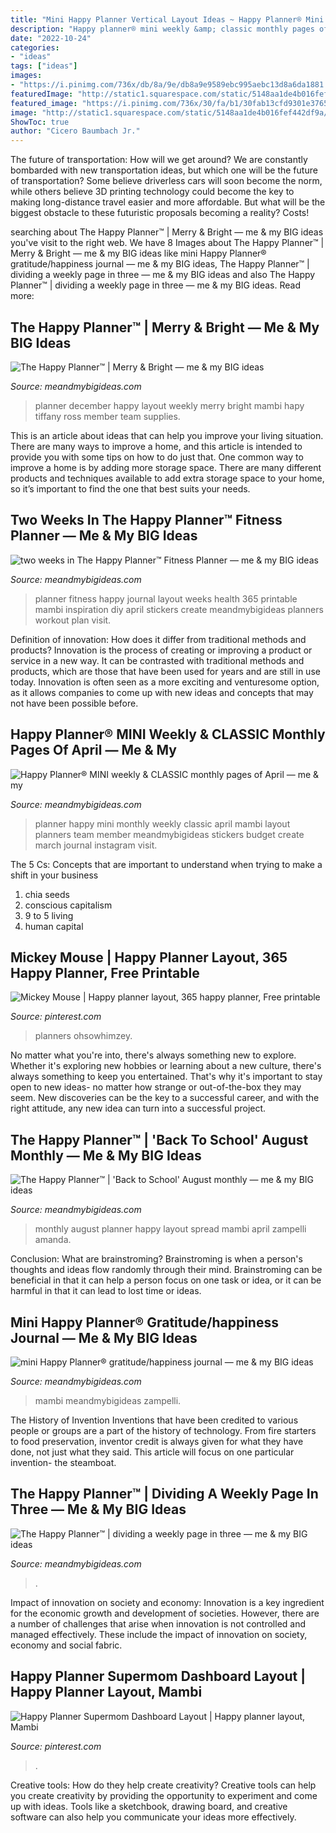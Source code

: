 ```yaml
---
title: "Mini Happy Planner Vertical Layout Ideas ~ Happy Planner® Mini Weekly &amp; Classic Monthly Pages Of April — Me &amp; My"
description: "Happy planner® mini weekly &amp; classic monthly pages of april — me &amp; my"
date: "2022-10-24"
categories:
- "ideas"
tags: ["ideas"]
images:
- "https://i.pinimg.com/736x/db/8a/9e/db8a9e9589ebc995aebc13d8a6da1881.jpg"
featuredImage: "http://static1.squarespace.com/static/5148aa1de4b016fef442df9a/t/567a779fdf40f3a5265a51d3/1450866597306/%27Merry+%26+Bright%27+December+weekly+layout+in+The+Hapy+Planner%E2%84%A2+of+mambi+Design+Team+member+Tiffany+Ross+%7C+me+%26+my+BIG+ideas?format=1000w"
featured_image: "https://i.pinimg.com/736x/30/fa/b1/30fab13cfd9301e3765a9af53e5321be.jpg"
image: "http://static1.squarespace.com/static/5148aa1de4b016fef442df9a/t/55c1e653e4b075a7acf3727a/1438770779246/%27Back+to+School%27+monthly+layout+by+mambi+Design+Team+member+April+Orr+%7C+me+%26+my+BIG+ideas"
ShowToc: true
author: "Cicero Baumbach Jr."
---
```



The future of transportation: How will we get around?
We are constantly bombarded with new transportation ideas, but which one will be the future of transportation? Some believe driverless cars will soon become the norm, while others believe 3D printing technology could become the key to making long-distance travel easier and more affordable. But what will be the biggest obstacle to these futuristic proposals becoming a reality? Costs!

	

		
searching about The Happy Planner™ | Merry &amp; Bright — me &amp; my BIG ideas you've visit to the right web. We have 8 Images about The Happy Planner™ | Merry &amp; Bright — me &amp; my BIG ideas like mini Happy Planner® gratitude/happiness journal — me &amp; my BIG ideas, The Happy Planner™ | dividing a weekly page in three — me &amp; my BIG ideas and also The Happy Planner™ | dividing a weekly page in three — me &amp; my BIG ideas. Read more:
		
    
## The Happy Planner™ | Merry &amp; Bright — Me &amp; My BIG Ideas

<img loading=lazy src="http://static1.squarespace.com/static/5148aa1de4b016fef442df9a/t/567a779fdf40f3a5265a51d3/1450866597306/%27Merry+%26+Bright%27+December+weekly+layout+in+The+Hapy+Planner%E2%84%A2+of+mambi+Design+Team+member+Tiffany+Ross+%7C+me+%26+my+BIG+ideas?format=1000w" onerror="this.onerror=null;this.src='https://tse3.mm.bing.net/th?id=OIP.VTnGFIU20E8zPgrt5H4dIwHaE8&amp;pid=15.1';" alt="The Happy Planner™ | Merry &amp; Bright — me &amp; my BIG ideas">

_Source: meandmybigideas.com_

>planner december happy layout weekly merry bright mambi hapy tiffany ross member team supplies. 

	

This is an article about ideas that can help you improve your living situation. There are many ways to improve a home, and this article is intended to provide you with some tips on how to do just that. One common way to improve a home is by adding more storage space. There are many different products and techniques available to add extra storage space to your home, so it’s important to find the one that best suits your needs.

    
## Two Weeks In The Happy Planner™ Fitness Planner — Me &amp; My BIG Ideas

<img loading=lazy src="http://static1.squarespace.com/static/5148aa1de4b016fef442df9a/t/5791373d15d5db168a181a4c/1469134688877/two+weeks+in+The+Happy+Planner%E2%84%A2+Fitness+Planner+of+mambi+Design+Team+member+April+Orr+%7C+me+%26+my+BIG+ideas" onerror="this.onerror=null;this.src='https://tse1.mm.bing.net/th?id=OIP.xdP83gLMglFEKrc_YddTsAHaFj&amp;pid=15.1';" alt="two weeks in The Happy Planner™ Fitness Planner — me &amp; my BIG ideas">

_Source: meandmybigideas.com_

>planner fitness happy journal layout weeks health 365 printable mambi inspiration diy april stickers create meandmybigideas planners workout plan visit. 

	

Definition of innovation: How does it differ from traditional methods and products?
Innovation is the process of creating or improving a product or service in a new way. It can be contrasted with traditional methods and products, which are those that have been used for years and are still in use today. Innovation is often seen as a more exciting and venturesome option, as it allows companies to come up with new ideas and concepts that may not have been possible before.

    
## Happy Planner® MINI Weekly &amp; CLASSIC Monthly Pages Of April — Me &amp; My

<img loading=lazy src="http://static1.squarespace.com/static/5148aa1de4b016fef442df9a/58f4c85d579fb369ec6a1303/58f4c85d03596ebd7caca313/1492437174652/April+2017+-+both+planners+2.jpeg?format=1000w" onerror="this.onerror=null;this.src='https://tse2.mm.bing.net/th?id=OIP.owGXbBEWjYWFzABpD6attgHaHa&amp;pid=15.1';" alt="Happy Planner® MINI weekly &amp; CLASSIC monthly pages of April — me &amp; my">

_Source: meandmybigideas.com_

>planner happy mini monthly weekly classic april mambi layout planners team member meandmybigideas stickers budget create march journal instagram visit. 

	

The 5 Cs: Concepts that are important to understand when trying to make a shift in your business
1. chia seeds
2. conscious capitalism
3. 9 to 5 living
4. human capital

    
## Mickey Mouse | Happy Planner Layout, 365 Happy Planner, Free Printable

<img loading=lazy src="https://i.pinimg.com/736x/30/fa/b1/30fab13cfd9301e3765a9af53e5321be.jpg" onerror="this.onerror=null;this.src='https://tse4.mm.bing.net/th?id=OIP.NZ9_pJS7yi1zm3Wfl5G5iAHaFj&amp;pid=15.1';" alt="Mickey Mouse | Happy planner layout, 365 happy planner, Free printable">

_Source: pinterest.com_

>planners ohsowhimzey. 

	

No matter what you're into, there's always something new to explore. Whether it's exploring new hobbies or learning about a new culture, there's always something to keep you entertained. That's why it's important to stay open to new ideas- no matter how strange or out-of-the-box they may seem. New discoveries can be the key to a successful career, and with the right attitude, any new idea can turn into a successful project.

    
## The Happy Planner™ | &#039;Back To School&#039; August Monthly — Me &amp; My BIG Ideas

<img loading=lazy src="http://static1.squarespace.com/static/5148aa1de4b016fef442df9a/t/55c1e653e4b075a7acf3727a/1438770779246/%27Back+to+School%27+monthly+layout+by+mambi+Design+Team+member+April+Orr+%7C+me+%26+my+BIG+ideas" onerror="this.onerror=null;this.src='https://tse3.mm.bing.net/th?id=OIP.WdoJshjc0LIKvw3SFz8Y4wHaE8&amp;pid=15.1';" alt="The Happy Planner™ | &#039;Back to School&#039; August monthly — me &amp; my BIG ideas">

_Source: meandmybigideas.com_

>monthly august planner happy layout spread mambi april zampelli amanda. 

	

Conclusion:
What are brainstroming? Brainstroming is when a person's thoughts and ideas flow randomly through their mind. Brainstroming can be beneficial in that it can help a person focus on one task or idea, or it can be harmful in that it can lead to lost time or ideas.

    
## Mini Happy Planner® Gratitude/happiness Journal — Me &amp; My BIG Ideas

<img loading=lazy src="https://images.squarespace-cdn.com/content/v1/5148aa1de4b016fef442df9a/1481635268699-FBG22TSKLGF9XK0GSLLD/ke17ZwdGBToddI8pDm48kDHPSfPanjkWqhH6pl6g5ph7gQa3H78H3Y0txjaiv_0fDoOvxcdMmMKkDsyUqMSsMWxHk725yiiHCCLfrh8O1z4YTzHvnKhyp6Da-NYroOW3ZGjoBKy3azqku80C789l0mwONMR1ELp49Lyc52iWr5dNb1QJw9casjKdtTg1_-y4jz4ptJBmI9gQmbjSQnNGng/Photo+Oct+30%2C+10+55+56+AM.jpg" onerror="this.onerror=null;this.src='https://tse4.mm.bing.net/th?id=OIP.gjwUxuBot5ElAuZbuUUHRAHaFj&amp;pid=15.1';" alt="mini Happy Planner® gratitude/happiness journal — me &amp; my BIG ideas">

_Source: meandmybigideas.com_

>mambi meandmybigideas zampelli. 

	

The History of Invention
Inventions that have been credited to various people or groups are a part of the history of technology. From fire starters to food preservation, inventor credit is always given for what they have done, not just what they said. This article will focus on one particular invention- the steamboat.

    
## The Happy Planner™ | Dividing A Weekly Page In Three — Me &amp; My BIG Ideas

<img loading=lazy src="https://static1.squarespace.com/static/5148aa1de4b016fef442df9a/t/574ecd64859fd0890ca1819d/1464783615135/dividing+a+Happy+Planner™+weekly+page+in+three+by+mambi+Design+Team+member+April+Orr+|+me+%26+my+BIg+ideas" onerror="this.onerror=null;this.src='https://tse2.mm.bing.net/th?id=OIP.MulaTSC4z_HPc9-idhD4wgHaLH&amp;pid=15.1';" alt="The Happy Planner™ | dividing a weekly page in three — me &amp; my BIG ideas">

_Source: meandmybigideas.com_

>. 

	

Impact of innovation on society and economy:
Innovation is a key ingredient for the economic growth and development of societies. However, there are a number of challenges that arise when innovation is not controlled and managed effectively. These include the impact of innovation on society, economy and social fabric.

    
## Happy Planner Supermom Dashboard Layout | Happy Planner Layout, Mambi

<img loading=lazy src="https://i.pinimg.com/736x/db/8a/9e/db8a9e9589ebc995aebc13d8a6da1881.jpg" onerror="this.onerror=null;this.src='https://tse3.mm.bing.net/th?id=OIP.JaEKA2sOilmIxzBKD1PIxQHaHa&amp;pid=15.1';" alt="Happy Planner Supermom Dashboard Layout | Happy planner layout, Mambi">

_Source: pinterest.com_

>. 

	

Creative tools: How do they help create creativity?
Creative tools can help you create creativity by providing the opportunity to experiment and come up with ideas. Tools like a sketchbook, drawing board, and creative software can also help you communicate your ideas more effectively.

